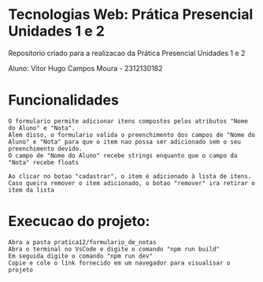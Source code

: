 # Tecnologias Web: Prática Presencial Unidades 1 e 2

Repositorio criado para a realizacao da Prática Presencial Unidades 1 e 2

Aluno: Vitor Hugo Campos Moura - 2312130182

# Funcionalidades

    O formulario permite adicionar itens compostos pelos atributos "Nome do Aluno" e "Nota".
    Alem disso, o formulario valida o preenchimento dos campos de "Nome do Aluno" e "Nota" para que o item nao possa ser adicionado sem o seu preenchimento devido.
    O campo de "Nome do Aluno" recebe strings enquanto que o campo da "Nota" recebe floats

    Ao clicar no botao "cadastrar", o item é adicionado à lista de itens.
    Caso queira remover o item adicionado, o botao "remover" ira retirar o item da lista

# Execucao do projeto:

    Abra a pasta pratica12/formulario_de_notas
    Abra o terminal no VsCode e digite o comando "npm run build"
    Em seguida digite o comando "npm run dev"
    Copie e cole o link fornecido em um navegador para visualisar o projeto
